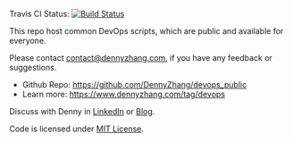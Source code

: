 Travis CI Status: [![Build Status](https://travis-ci.org/DennyZhang/devops_public.svg?branch=master)](https://travis-ci.org/DennyZhang/devops_public)

This repo host common DevOps scripts, which are public and available for everyone.

Please contact contact@dennyzhang.com, if you have any feedback or suggestions.

- Github Repo: https://github.com/DennyZhang/devops_public
- Learn more: https://www.dennyzhang.com/tag/devops

Discuss with Denny in [LinkedIn](https://www.linkedin.com/in/dennyzhang001) or [Blog](https://www.dennyzhang.com).

Code is licensed under [MIT License](https://www.dennyzhang.com/wp-content/mit_license.txt).
